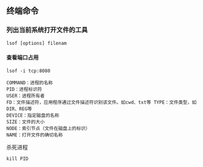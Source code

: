 ## 终端命令

### 列出当前系统打开文件的工具

`lsof [options] filenam`

#### 查看端口占用

`lsof -i tcp:8080`

```
COMMAND：进程的名称
PID：进程标识符
USER：进程所有者
FD：文件描述符，应用程序通过文件描述符识别该文件。如cwd、txt等 TYPE：文件类型，如DIR、REG等
DEVICE：指定磁盘的名称
SIZE：文件的大小
NODE：索引节点（文件在磁盘上的标识）
NAME：打开文件的确切名称
```

杀死进程 

`kill PID`

